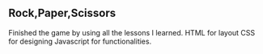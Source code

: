 **Rock,Paper,Scissors**
---
Finished the game by using all the lessons I learned.
HTML for layout
CSS for designing
Javascript for functionalities.
